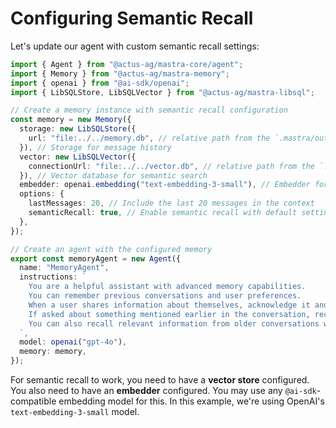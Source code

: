 # Configuring Semantic Recall

Let's update our agent with custom semantic recall settings:

```typescript
import { Agent } from "@actus-ag/mastra-core/agent";
import { Memory } from "@actus-ag/mastra-memory";
import { openai } from "@ai-sdk/openai";
import { LibSQLStore, LibSQLVector } from "@actus-ag/mastra-libsql";

// Create a memory instance with semantic recall configuration
const memory = new Memory({
  storage: new LibSQLStore({
    url: "file:../../memory.db", // relative path from the `.mastra/output` directory
  }), // Storage for message history
  vector: new LibSQLVector({
    connectionUrl: "file:../../vector.db", // relative path from the `.mastra/output` directory
  }), // Vector database for semantic search
  embedder: openai.embedding("text-embedding-3-small"), // Embedder for message embeddings
  options: {
    lastMessages: 20, // Include the last 20 messages in the context
    semanticRecall: true, // Enable semantic recall with default settings
  },
});

// Create an agent with the configured memory
export const memoryAgent = new Agent({
  name: "MemoryAgent",
  instructions: `
    You are a helpful assistant with advanced memory capabilities.
    You can remember previous conversations and user preferences.
    When a user shares information about themselves, acknowledge it and remember it for future reference.
    If asked about something mentioned earlier in the conversation, recall it accurately.
    You can also recall relevant information from older conversations when appropriate.
  `,
  model: openai("gpt-4o"),
  memory: memory,
});
```

For semantic recall to work, you need to have a **vector store** configured. You also need to have an **embedder** configured. You may use any `@ai-sdk`-compatible embedding model for this. In this example, we're using OpenAI's `text-embedding-3-small` model.
